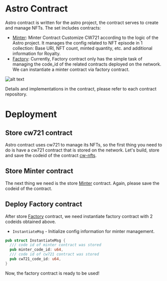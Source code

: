 # Astro Contract

Astro contract is written for the astro project, the contract serves to create and manage NFTs. The set includes contracts:

* [Minter](contracts/minter): Minter Contract Customize CW721 according to the logic of the Astro project. It manages the config related to NFT
  episode in 1 collection: Base URI, NFT count, minted quantity, etc. and additional information for Royalty.
* [Factory](contracts/factory): Currently, Factory contract only has the simple task of managing the code_id of the related contracts deployed on the
  network. We can instantiate a minter contract via factory contract.

![alt text](static/contracts.PNG)

Details and implementations in the contract, please refer to each contract repository.

# Deployment

## Store cw721 contract
Astro contract uses cw721 to manage its NFTs, so the first thing you need to do is have a cw721 contract that is stored on the network.
Let's build, store and save the codeid of the contract [cw-nfts](https://github.com/CosmWasm/cw-nfts).

## Store Minter contract
The next thing we need is the store [Minter](contracts/minter) contract. Again, please save the codeid of the contract.

## Deploy Factory contract
After store [Factory](contracts/factory) contract, we need instantiate factory contract with 2 codeids obtained above.

* `InstantiateMsg` - Initialize config information for minter management.

```rust
pub struct InstantiateMsg {
  /// code id of minter contract was stored
  pub minter_code_id: u64,
  /// code id of cw721 contract was stored
  pub cw721_code_id: u64,
}
```
Now, the factory contract is ready to be used!
